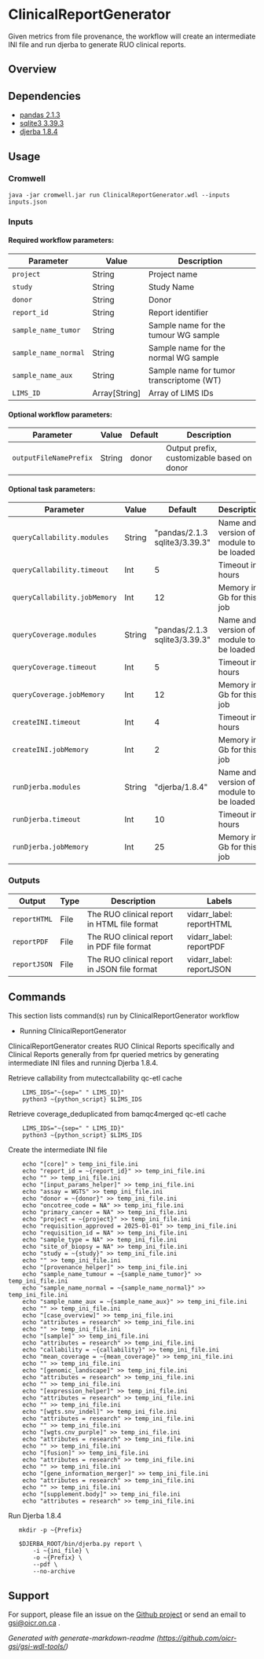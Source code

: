 # ClinicalReportGenerator

Given metrics from file provenance, the workflow will create an intermediate INI file and run djerba to generate RUO clinical reports.

## Overview

## Dependencies

* [pandas 2.1.3](https://gitlab.oicr.on.ca/ResearchIT/modulator/-/blob/master/code/gsi/60_pandas.yaml?ref_type=heads)
* [sqlite3 3.39.3](https://gitlab.oicr.on.ca/ResearchIT/modulator/-/blob/master/code/gsi/70_sqlite.yaml?ref_type=heads)
* [djerba 1.8.4](https://github.com/oicr-gsi/djerba)


## Usage

### Cromwell
```
java -jar cromwell.jar run ClinicalReportGenerator.wdl --inputs inputs.json
```

### Inputs

#### Required workflow parameters:
Parameter|Value|Description
---|---|---
`project`|String|Project name
`study`|String|Study Name
`donor`|String|Donor
`report_id`|String|Report identifier
`sample_name_tumor`|String|Sample name for the tumour WG sample
`sample_name_normal`|String|Sample name for the normal WG sample
`sample_name_aux`|String|Sample name for tumor transcriptome (WT)
`LIMS_ID`|Array[String]|Array of LIMS IDs


#### Optional workflow parameters:
Parameter|Value|Default|Description
---|---|---|---
`outputFileNamePrefix`|String|donor|Output prefix, customizable based on donor


#### Optional task parameters:
Parameter|Value|Default|Description
---|---|---|---
`queryCallability.modules`|String|"pandas/2.1.3 sqlite3/3.39.3"|Name and version of module to be loaded
`queryCallability.timeout`|Int|5|Timeout in hours
`queryCallability.jobMemory`|Int|12|Memory in Gb for this job
`queryCoverage.modules`|String|"pandas/2.1.3 sqlite3/3.39.3"|Name and version of module to be loaded
`queryCoverage.timeout`|Int|5|Timeout in hours
`queryCoverage.jobMemory`|Int|12|Memory in Gb for this job
`createINI.timeout`|Int|4|Timeout in hours
`createINI.jobMemory`|Int|2|Memory in Gb for this job
`runDjerba.modules`|String|"djerba/1.8.4"|Name and version of module to be loaded
`runDjerba.timeout`|Int|10|Timeout in hours
`runDjerba.jobMemory`|Int|25|Memory in Gb for this job


### Outputs

Output | Type | Description | Labels
---|---|---|---
`reportHTML`|File|The RUO clinical report in HTML file format|vidarr_label: reportHTML
`reportPDF`|File|The RUO clinical report in PDF file format|vidarr_label: reportPDF
`reportJSON`|File|The RUO clinical report in JSON file format|vidarr_label: reportJSON


## Commands
 This section lists command(s) run by ClinicalReportGenerator workflow
 
 * Running ClinicalReportGenerator
 
 ClinicalReportGenerator creates RUO Clinical Reports specifically and Clinical Reports generally from fpr queried metrics by generating intermediate INI files and running Djerba 1.8.4. 
 
 
 Retrieve callability from mutectcallability qc-etl cache
 
 ```
     LIMS_IDS="~{sep=" " LIMS_ID}"
     python3 ~{python_script} $LIMS_IDS
 ```
 
 Retrieve coverage_deduplicated from bamqc4merged qc-etl cache
 
 ```
     LIMS_IDS="~{sep=" " LIMS_ID}"
     python3 ~{python_script} $LIMS_IDS
 ```
 
 Create the intermediate INI file 
 
 ```
     echo "[core]" > temp_ini_file.ini
     echo "report_id = ~{report_id}" >> temp_ini_file.ini
     echo "" >> temp_ini_file.ini
     echo "[input_params_helper]" >> temp_ini_file.ini
     echo "assay = WGTS" >> temp_ini_file.ini
     echo "donor = ~{donor}" >> temp_ini_file.ini
     echo "oncotree_code = NA" >> temp_ini_file.ini
     echo "primary_cancer = NA" >> temp_ini_file.ini
     echo "project = ~{project}" >> temp_ini_file.ini
     echo "requisition_approved = 2025-01-01" >> temp_ini_file.ini
     echo "requisition_id = NA" >> temp_ini_file.ini
     echo "sample_type = NA" >> temp_ini_file.ini
     echo "site_of_biopsy = NA" >> temp_ini_file.ini
     echo "study = ~{study}" >> temp_ini_file.ini
     echo "" >> temp_ini_file.ini
     echo "[provenance_helper]" >> temp_ini_file.ini
     echo "sample_name_tumour = ~{sample_name_tumor}" >> temp_ini_file.ini
     echo "sample_name_normal = ~{sample_name_normal}" >> temp_ini_file.ini
     echo "sample_name_aux = ~{sample_name_aux}" >> temp_ini_file.ini
     echo "" >> temp_ini_file.ini
     echo "[case_overview]" >> temp_ini_file.ini
     echo "attributes = research" >> temp_ini_file.ini
     echo "" >> temp_ini_file.ini
     echo "[sample]" >> temp_ini_file.ini
     echo "attributes = research" >> temp_ini_file.ini
     echo "callability = ~{callability}" >> temp_ini_file.ini
     echo "mean_coverage = ~{mean_coverage}" >> temp_ini_file.ini
     echo "" >> temp_ini_file.ini
     echo "[genomic_landscape]" >> temp_ini_file.ini
     echo "attributes = research" >> temp_ini_file.ini
     echo "" >> temp_ini_file.ini
     echo "[expression_helper]" >> temp_ini_file.ini
     echo "attributes = research" >> temp_ini_file.ini
     echo "" >> temp_ini_file.ini
     echo "[wgts.snv_indel]" >> temp_ini_file.ini
     echo "attributes = research" >> temp_ini_file.ini
     echo "" >> temp_ini_file.ini
     echo "[wgts.cnv_purple]" >> temp_ini_file.ini
     echo "attributes = research" >> temp_ini_file.ini
     echo "" >> temp_ini_file.ini
     echo "[fusion]" >> temp_ini_file.ini
     echo "attributes = research" >> temp_ini_file.ini
     echo "" >> temp_ini_file.ini
     echo "[gene_information_merger]" >> temp_ini_file.ini
     echo "attributes = research" >> temp_ini_file.ini
     echo "" >> temp_ini_file.ini
     echo "[supplement.body]" >> temp_ini_file.ini
     echo "attributes = research" >> temp_ini_file.ini
 ```
 
 Run Djerba 1.8.4
 
 ```
    mkdir -p ~{Prefix}
 
    $DJERBA_ROOT/bin/djerba.py report \
        -i ~{ini_file} \
        -o ~{Prefix} \
        --pdf \
        --no-archive
 ```
 
 
 ## Support

For support, please file an issue on the [Github project](https://github.com/oicr-gsi) or send an email to gsi@oicr.on.ca .

_Generated with generate-markdown-readme (https://github.com/oicr-gsi/gsi-wdl-tools/)_

